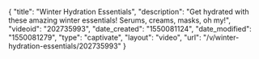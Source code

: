 {
    "title": "Winter Hydration Essentials",
    "description": "Get hydrated with these amazing winter essentials! Serums, creams, masks, oh my!",
    "videoid": "202735993",
    "date_created": "1550081124",
    "date_modified": "1550081279",
    "type": "captivate",
    "layout": "video",
    "url": "\/v\/winter-hydration-essentials\/202735993"
}